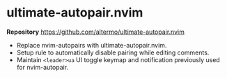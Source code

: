 # ultimate-autopair.nvim

**Repository** <https://github.com/altermo/ultimate-autopair.nvim>

- Replace nvim-autopairs with ultimate-autopair.nvim.
- Setup rule to automatically disable pairing while editing comments.
- Maintain `<leader>ua` UI toggle keymap and notification previously used for nvim-autopair.

<!-- vim: set ft=markdown: -->